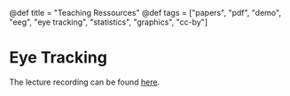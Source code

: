 @def title = "Teaching Ressources"
@def tags = ["papers", "pdf", "demo", "eeg", "eye tracking", "statistics", "graphics", "cc-by"]


# Eye Tracking
The lecture recording can be found [here](https://www.youtube.com/playlist?list=PLldSujfEsgwo90m5TKbiLQgyre6RGmJ4q).
